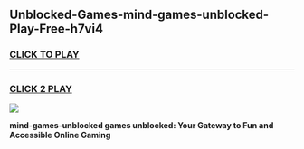 
## Unblocked-Games-mind-games-unblocked-Play-Free-h7vi4
<h3>
<a href="https://premium76.site?title=mind-games-unblocked&ref=09A">CLICK TO PLAY</a></h3>
<hr>

<h3>
<a href="https://premium76.site?title=mind-games-unblocked&ref=09A">CLICK 2 PLAY</a>
  
</h3>

<a href="https://premium76.site?title=mind-games-unblocked&ref=09A"><img src="https://clearcache.store/games.png"></a>


**mind-games-unblocked games unblocked: Your Gateway to Fun and Accessible Online Gaming**
